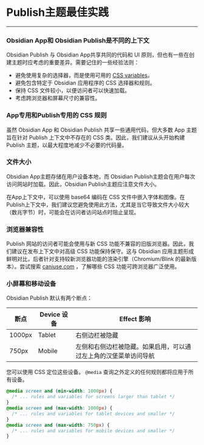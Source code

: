 # Publish主题最佳实践
---
### Obsidian App和 Obsidian Publish是不同的上下文

Obsidian Publish 与 Obsidian App共享共同的代码和 UI 原则，但也有一些在创建主题时应考虑的重要差异。需要记住的一些经验法则：

- 避免使用复杂的选择器，而是使用可用的 [CSS variables](https://docs.obsidian.md/Reference/CSS+variables/CSS+variables)。
- 避免包含特定于 Obsidian 应用程序的 CSS 选择器和规则。
- 保持 CSS 文件较小，以便访问者可以快速加载。
- 考虑跨浏览器和屏幕尺寸的兼容性。

### App专用和Publish专用的 CSS 规则

虽然 Obsidian App 和 Obsidian Publish 共享一些通用代码，但大多数 App 主题旨在针对 Publish 上下文中不存在的 CSS 类。因此，我们建议从头开始构建 Publish 主题，以最大程度地减少不必要的代码量。

### 文件大小

Obsidian App主题存储在用户设备本地，而 Obsidian Publish主题会在用户每次访问网站时加载。因此，Obsidian Publish主题应注意文件大小。

在App上下文中，可以使用 base64 编码在 CSS 文件中嵌入字体和图像。在Publish上下文中，我们建议您避免使用此方法，尤其是当它导致文件大小较大（数兆字节）时，可能会在访问者访问站点时阻止呈现。

### 浏览器兼容性

Publish 网站的访问者可能会使用与新 CSS 功能不兼容的旧版浏览器。因此，我们建议在发布上下文中对高级 CSS 功能保持保守。这与 Obsidian 应用主题形成鲜明对比，后者针对支持较新浏览器功能的渲染引擎（Chromium/Blink 的最新版本）。尝试搜索 [caniuse.com](https://caniuse.com/) ，了解哪些 CSS 功能可跨浏览器广泛使用。

### 小屏幕和移动设备

Obsidian Publish 默认有两个断点：

|断点 |Device 设备|Effect 影响|
|---|---|---|
|1000px |Tablet |右侧边栏被隐藏 |
|750px |Mobile |左侧和右侧边栏被隐藏。如果启用，可以通过左上角的汉堡菜单访问导航 |

您可以使用 CSS 定位这些设备。 `@media` 查询之外定义的任何规则都将应用于所有设备。

```css
@media screen and (min-width: 1000px) {
  /* ... rules and variables for screens larger than tablet */
}
@media screen and (max-width: 1000px) {
  /* ... rules and variables for tablet devices and smaller */
}
@media screen and (max-width: 750px) {
  /* ... rules and variables for mobile devices and smaller */
}
```